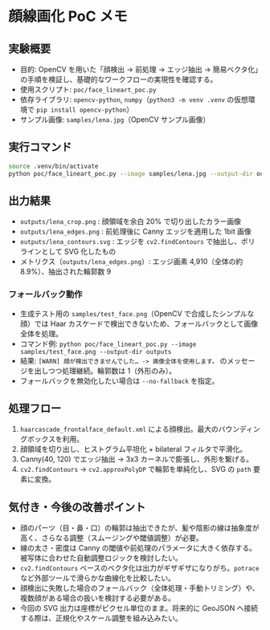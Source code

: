 # 顔線画化 PoC メモ

## 実験概要

- 目的: OpenCV を用いた「顔検出 → 前処理 → エッジ抽出 → 簡易ベクタ化」の手順を検証し、基礎的なワークフローの実現性を確認する。  
- 使用スクリプト: `poc/face_lineart_poc.py`  
- 依存ライブラリ: `opencv-python`, `numpy`（`python3 -m venv .venv` の仮想環境で `pip install opencv-python`）  
- サンプル画像: `samples/lena.jpg`（OpenCV サンプル画像）

## 実行コマンド

```bash
source .venv/bin/activate
python poc/face_lineart_poc.py --image samples/lena.jpg --output-dir outputs
```

## 出力結果

- `outputs/lena_crop.png` : 顔領域を余白 20% で切り出したカラー画像  
- `outputs/lena_edges.png` : 前処理後に Canny エッジを適用した 1bit 画像  
- `outputs/lena_contours.svg` : エッジを `cv2.findContours` で抽出し、ポリラインとして SVG 化したもの  
- メトリクス（`outputs/lena_edges.png`）: エッジ画素 4,910（全体の約 8.9%）、抽出された輪郭数 9

### フォールバック動作

- 生成テスト用の `samples/test_face.png`（OpenCV で合成したシンプルな顔）では Haar カスケードで検出できないため、フォールバックとして画像全体を処理。  
- コマンド例: `python poc/face_lineart_poc.py --image samples/test_face.png --output-dir outputs`  
- 結果: `[WARN] 顔が検出できませんでした… -> 画像全体を使用します。` のメッセージを出しつつ処理継続。輪郭数は 1（外形のみ）。  
- フォールバックを無効化したい場合は `--no-fallback` を指定。

## 処理フロー

1. `haarcascade_frontalface_default.xml` による顔検出。最大のバウンディングボックスを利用。  
2. 顔領域を切り出し、ヒストグラム平坦化 + bilateral フィルタで平滑化。  
3. Canny(40, 120) でエッジ抽出 → 3x3 カーネルで膨張し、外形を繋げる。  
4. `cv2.findContours` → `cv2.approxPolyDP` で輪郭を単純化し、SVG の `path` 要素に変換。  

## 気付き・今後の改善ポイント

- 顔のパーツ（目・鼻・口）の輪郭は抽出できたが、髪や陰影の線は抽象度が高く、さらなる調整（スムージングや閾値調整）が必要。  
- 線の太さ・密度は Canny の閾値や前処理のパラメータに大きく依存する。被写体に合わせた自動調整ロジックを検討したい。  
- `cv2.findContours` ベースのベクタ化は出力がギザギザになりがち。`potrace` など外部ツールで滑らかな曲線化を比較したい。  
- 顔検出に失敗した場合のフォールバック（全体処理・手動トリミング）や、複数顔がある場合の扱いを検討する必要がある。  
- 今回の SVG 出力は座標がピクセル単位のまま。将来的に GeoJSON へ接続する際は、正規化やスケール調整を組み込みたい。
